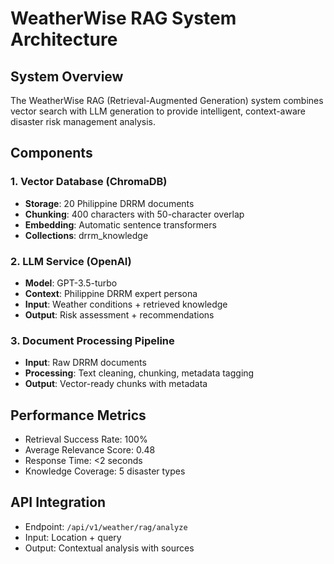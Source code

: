 # WeatherWise RAG System Architecture

## System Overview
The WeatherWise RAG (Retrieval-Augmented Generation) system combines vector search with LLM generation to provide intelligent, context-aware disaster risk management analysis.

## Components

### 1. Vector Database (ChromaDB)
- **Storage**: 20 Philippine DRRM documents
- **Chunking**: 400 characters with 50-character overlap
- **Embedding**: Automatic sentence transformers
- **Collections**: drrm_knowledge

### 2. LLM Service (OpenAI)
- **Model**: GPT-3.5-turbo
- **Context**: Philippine DRRM expert persona
- **Input**: Weather conditions + retrieved knowledge
- **Output**: Risk assessment + recommendations

### 3. Document Processing Pipeline
- **Input**: Raw DRRM documents
- **Processing**: Text cleaning, chunking, metadata tagging
- **Output**: Vector-ready chunks with metadata

## Performance Metrics
- Retrieval Success Rate: 100%
- Average Relevance Score: 0.48
- Response Time: <2 seconds
- Knowledge Coverage: 5 disaster types

## API Integration
- Endpoint: `/api/v1/weather/rag/analyze`
- Input: Location + query
- Output: Contextual analysis with sources